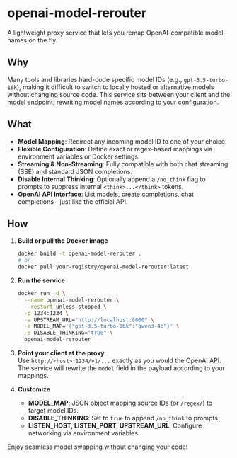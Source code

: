 # openai-model-rerouter

A lightweight proxy service that lets you remap OpenAI-compatible model names on the fly.

## Why

Many tools and libraries hard-code specific model IDs (e.g., `gpt-3.5-turbo-16k`), making it difficult to switch to locally hosted or alternative models without changing source code. This service sits between your client and the model endpoint, rewriting model names according to your configuration.

## What

- **Model Mapping**: Redirect any incoming model ID to one of your choice.
- **Flexible Configuration**: Define exact or regex-based mappings via environment variables or Docker settings.
- **Streaming & Non-Streaming**: Fully compatible with both chat streaming (SSE) and standard JSON completions.
- **Disable Internal Thinking**: Optionally append a `/no_think` flag to prompts to suppress internal `<think>...</think>` tokens.
- **OpenAI API Interface**: List models, create completions, chat completions—just like the official API.

## How

1. **Build or pull the Docker image**  
   ```bash
   docker build -t openai-model-rerouter .
   # or
   docker pull your-registry/openai-model-rerouter:latest
   ```

2. **Run the service**  
   ```bash
   docker run -d \
     --name openai-model-rerouter \
     --restart unless-stopped \
     -p 1234:1234 \
     -e UPSTREAM_URL="http://localhost:8000" \
     -e MODEL_MAP='{"gpt-3.5-turbo-16k":"qwen3-4b"}' \
     -e DISABLE_THINKING="true" \
     openai-model-rerouter
   ```

3. **Point your client at the proxy**  
   Use `http://<host>:1234/v1/...` exactly as you would the OpenAI API. The service will rewrite the `model` field in the payload according to your mappings.

4. **Customize**  
   - **MODEL_MAP**: JSON object mapping source IDs (or `/regex/`) to target model IDs.  
   - **DISABLE_THINKING**: Set to `true` to append `/no_think` to prompts.  
   - **LISTEN_HOST, LISTEN_PORT, UPSTREAM_URL**: Configure networking via environment variables.

Enjoy seamless model swapping without changing your code!  
